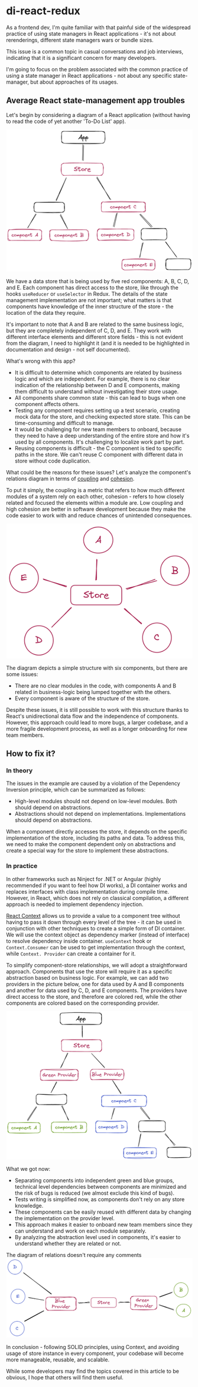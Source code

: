 # di-react-redux

As a frontend dev, I'm quite familiar with that painful side of the widespread practice of using state managers in React 
applications - it's not about rerenderings, different state managers wars or bundle sizes.

This issue is a common topic in casual conversations and job interviews, indicating that it is a significant concern 
for many developers.

I'm going to focus on the problem associated with the common practice of using a state manager in React 
applications - not about any specific state-manager, but about approaches of its usages.

## Average React state-management app troubles

Let's begin by considering a diagram of a React application (without having to read the code of yet 
another 'To-Do List' app).

![arbitrary react app using store diagram](img/before_tree.png)

We have a data store that is being used by five red components: A, B, C, D, and E. Each component has direct access 
to the store, like through the hooks `useReducer` or `useSelector` in Redux. The details of the state management
implementation are not important; what matters is that components have knowledge of the inner structure of the 
store - the location of the data they require.

It's important to note that A and B are related to the same business logic, but they are completely independent of C,
D, and E. They work with different interface elements and different store fields - this is not evident from the 
diagram, I need to highlight it (and it is needed to be highlighted in documentation and design - not self documented).

What's wrong with this app?
* It is difficult to determine which components are related by business logic and which are independent. For example, 
  there is no clear indication of the relationship between D and  E components, making them difficult to understand 
  without investigating their store usage.
* All components share common state - this can lead to bugs when one component affects others.
* Testing any component requires setting up a test scenario, creating mock data for the store, and checking expected 
  store state. This can be time-consuming and difficult to manage.
* It would be challenging for new team members to onboard, because they need to have a deep 
  understanding of the entire store and how it's used by all components. It's challenging to localize work part by part.
* Reusing components is difficult - the C component is tied to specific paths in the store. We can't reuse C 
  component with different data in store without code duplication.

What could be the reasons for these issues? Let's analyze the component's relations diagram in terms of 
[coupling](https://en.wikipedia.org/wiki/Coupling_(computer_programming)) and 
[cohesion](https://en.wikipedia.org/wiki/Cohesion_(computer_science)).

To put it simply, the coupling is a metric that refers to how much different modules of a system rely on each other, 
cohesion - refers to how closely related and focused the elements within a module are. Low coupling and high cohesion
are better in software development because they make the code easier to work with and reduce chances of unintended 
consequences.

![arbitrary react app relations diagram](img/before_relations.png)

The diagram depicts a simple structure with six components, but there are some issues:
* There are no clear modules in the code, with components A and B related in business-logic being lumped together
  with the others.
* Every component is aware of the structure of the store.

Despite these issues, it is still possible to work with this structure thanks to React's unidirectional data flow 
and the independence of components. However, this approach could lead to more bugs, a larger codebase, and a more 
fragile development process, as well as a longer onboarding for new team members.

## How to fix it?

### In theory 
The issues in the example are caused by a violation of the Dependency Inversion principle, which can be summarized 
as follows:

* High-level modules should not depend on low-level modules. Both should depend on abstractions.
* Abstractions should not depend on implementations. Implementations should depend on abstractions.

When a component directly accesses the store, it depends on the specific implementation of the store, including its 
paths and data. To address this, we need to make the component dependent only on abstractions and create a special 
way for the store to implement these abstractions.

### In practice

In other frameworks such as Ninject for .NET or Angular (highly recommended if you want to feel how DI works), a DI 
container works and replaces interfaces with class implementation during compile time. However, in React, which does 
not rely on classical compilation, a different approach is needed to implement dependency injection.

[React Context](https://react.dev/learn/passing-data-deeply-with-context) allows us to provide a value to a
component tree without having to pass it down through every level of the tree - it can be used in conjunction with 
other techniques to create a simple form of DI container.
We will use the context object as dependency marker (instead of interface) to resolve dependency inside container.
`useContext` hook or `Context.Consumer` can be used to get implementation through the context, while `Context.
Provider` can create a container for it.

To simplify component-store relationships, we will adopt a straightforward approach. Components that use the store will
require it as a specific abstraction based on business logic. For example, we can add two providers in the picture 
below, one for data used by A and B components and another for data used by C, D, and E components. The providers have 
direct access to the store, and therefore are colored red, while the other components are colored based on the 
corresponding provider.

![react app tree with providers diagram](img/after_tree.png)

What we got now:
* Separating components into independent green and blue groups, technical level dependencies between components are 
minimized and the risk of bugs is reduced (we almost exclude this kind of bugs).
* Tests writing is simplified now, as components don't rely on any store knowledge.
* These components can be easily reused with different data by changing the implementation on the provider level.
* This approach makes it easier to onboard new team members since they can understand and work on each module 
  separately.
* By analyzing the abstraction level used in components, it's easier to understand whether they are related or not.

The diagram of relations doesn't require any comments
![react app relations diagram](img/after_relations.png)

In conclusion - following SOLID principles, using Context, and avoiding usage of store instance in every component, your 
codebase will become more manageable, reusable, and scalable.

While some developers may find the topics covered in this article to be obvious, I hope that others 
will find them useful.